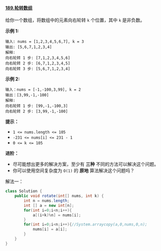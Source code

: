#### [189.轮转数组](https://leetcode.cn/problems/rotate-array/)

给你一个数组，将数组中的元素向右轮转 `k` 个位置，其中 `k` 是非负数。

**示例 1:**

```
输入: nums = [1,2,3,4,5,6,7], k = 3
输出: [5,6,7,1,2,3,4]
解释:
向右轮转 1 步: [7,1,2,3,4,5,6]
向右轮转 2 步: [6,7,1,2,3,4,5]
向右轮转 3 步: [5,6,7,1,2,3,4]
```

**示例 2:**

```
输入：nums = [-1,-100,3,99], k = 2
输出：[3,99,-1,-100]
解释: 
向右轮转 1 步: [99,-1,-100,3]
向右轮转 2 步: [3,99,-1,-100]
```

**提示：**

- `1 <= nums.length <= 105`
- `-231 <= nums[i] <= 231 - 1`
- `0 <= k <= 105`

**进阶：**

- 尽可能想出更多的解决方案，至少有 **三种** 不同的方法可以解决这个问题。
- 你可以使用空间复杂度为 `O(1)` 的 **原地** 算法解决这个问题吗？

解法一：

```java
class Solution {
    public void rotate(int[] nums, int k) {
        int n = nums.length;
        int [] a = new int[n];
        for(int i=0;i<n;i++){
            a[(i+k)%n] = nums[i];
        }
        for(int i=0;i<n;i++){//System.arraycopy(a,0,nums,0,n);
            nums[i] = a[i];
        }
    }
}
```

